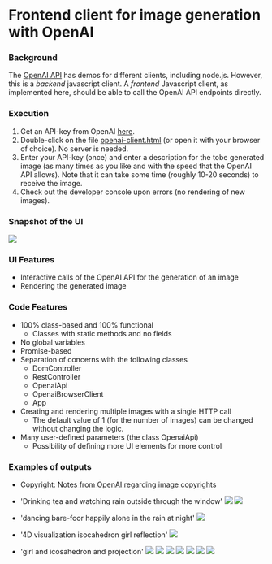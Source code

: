 # Frontend client for image generation with OpenAI 

### Background
The [OpenAI API](https://platform.openai.com/docs/api-reference/making-requests) has demos for different clients, including node.js. However, this is a <i>backend</i> javascript client.
A <i>frontend</i> Javascript client, as implemented here, should be able to call the OpenAI API endpoints directly.

### Execution
1. Get an API-key from OpenAI [here](https://platform.openai.com/api-keys).
2. Double-click on the file [openai-client.html](./openai-client.html) (or open it with your browser of choice). No server is needed.
3. Enter your API-key (once) and enter a description for the tobe generated image (as many times as you like and with the speed that the OpenAI API allows). Note that it can take some time (roughly 10-20 seconds) to receive the image.
4. Check out the developer console upon errors (no rendering of new images).

### Snapshot of the UI
  ![](./assets/UI.png)

### UI Features
- Interactive calls of the OpenAI API for the generation of an image
- Rendering the generated image

### Code Features
- 100% class-based and 100% functional
  - Classes with static methods and no fields
- No global variables
- Promise-based
- Separation of concerns with the following classes
  - DomController
  - RestController
  - OpenaiApi
  - OpenaiBrowserClient
  - App
- Creating and rendering multiple images with a single HTTP call
  - The default value of 1 (for the number of images) can be changed without changing the logic.
- Many user-defined parameters (the class OpenaiApi)
  - Possibility of defining more UI elements for more control

### Examples of outputs
- Copyright: [Notes from OpenAI regarding image copyrights](https://help.openai.com/en/articles/6425277-can-i-sell-images-i-create-with-dall-e)

- 'Drinking tea and watching rain outside through the window'
![](./assets/Drinking%20tea%20and%20watching%20rain%20outside%20through%20the%20window%20-%201.png)
![](./assets/Drinking%20tea%20and%20watching%20rain%20outside%20through%20the%20window%20-%202.png)

- 'dancing bare-foor happily alone in the rain at night'
![](./assets/dancing%20bare-foor%20happily%20alone%20in%20the%20rain%20at%20night%20-%201.png)

- '4D visualization isocahedron girl  reflection'
![](./assets/4D%20visualization%20isocahedron%20girl%20%20reflection.png)


- 'girl and icosahedron and projection'
![](./assets/girl%20and%20icosahedron%20and%20projection%20-%201.png)
![](./assets/girl%20and%20icosahedron%20and%20projection%20-%202.png)
![](./assets/girl%20and%20icosahedron%20and%20projection%20-%203.png)
![](./assets/girl%20and%20icosahedron%20and%20projection%20-%204.png)
![](./assets/girl%20and%20icosahedron%20and%20projection%20-%205.png)
![](./assets/girl%20and%20icosahedron%20and%20projection%20-%206.png)
![](./assets/girl%20and%20icosahedron%20and%20projection%20-%207.png)
